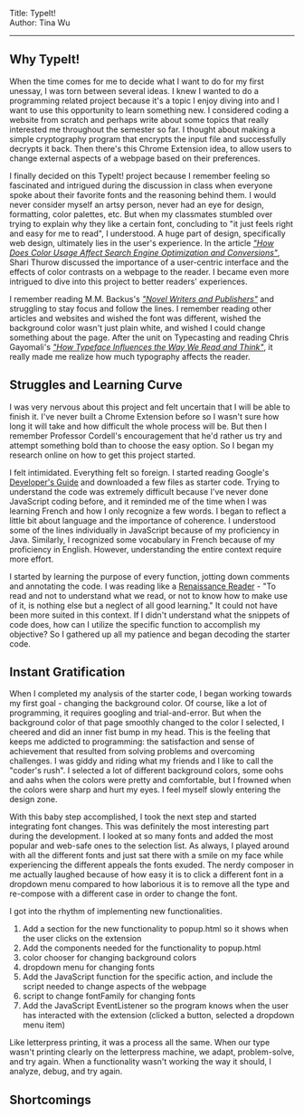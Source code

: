 Title: TypeIt!
<br>
Author: Tina Wu


---

## Why TypeIt!
When the time comes for me to decide what I want to do for my first unessay, I was torn between several ideas. I knew I wanted to do a programming related project because it's a topic I enjoy diving into and I want to use this opportunity to learn something new. I considered coding a website from scratch and perhaps write about some topics that really interested me throughout the semester so far. I thought about making a simple cryptography program that encrypts the input file and successfully decrypts it back. Then there's this Chrome Extension idea, to allow users to change external aspects of a webpage based on their preferences.

I finally decided on this TypeIt! project because I remember feeling so fascinated and intrigued during the discussion in class when everyone spoke about their favorite fonts and the reasoning behind them. I would never consider myself an artsy person, never had an eye for design, formatting, color palettes, etc. But when my classmates stumbled over trying to explain why they like a certain font, concluding to "it just feels right and easy for me to read", I understood. A huge part of design, specifically web design, ultimately lies in the user's experience. In the article [*"How Does Color Usage Affect Search Engine Optimization and Conversions"*](https://searchengineland.com/how-color-affects-search-engine-optimization-seo-138393), Shari Thurow discussed the importance of a user-centric interface and the effects of color contrasts on a webpage to the reader. I became even more intrigued to dive into this project to better readers' experiences.

I remember reading M.M. Backus's [*"Novel Writers and Publishers"*](http://www.merrycoz.org/books/PARLOR.xhtml) and struggling to stay focus and follow the lines. I remember reading other articles and websites and wished the font was different, wished the background color wasn't just plain white, and wished I could change something about the page. After the unit on Typecasting and reading Chris Gayomali's [*"How Typeface Influences the Way We Read and Think"*](http://theweek.com/articles/463196/how-typeface-influences-way-read-think), it really made me realize how much typography affects the reader.

## Struggles and Learning Curve
I was very nervous about this project and felt uncertain that I will be able to finish it. I've never built a Chrome Extension before so I wasn't sure how long it will take and how difficult the whole process will be. But then I remember Professor Cordell's encouragement that he'd rather us try and attempt something bold than to choose the easy option. So I began my research online on how to get this project started.

I felt intimidated. Everything felt so foreign. I started reading Google's [Developer's Guide](https://developer.chrome.com/extensions) and downloaded a few files as starter code. Trying to understand the code was extremely difficult because I've never done JavaScript coding before, and it reminded me of the time when I was learning French and how I only recognize a few words. I began to reflect a little bit about language and the importance of coherence. I understood some of the lines individually in JavaScript because of my proficiency in Java. Similarly, I recognized some vocabulary in French because of my proficiency in English. However, understanding the entire context require more effort.

I started by learning the purpose of every function, jotting down comments and annotating the code. I was reading like a [Renaissance Reader](http://www.adamghooks.net/2012/08/how-to-read-like-renaissance-reader.html) - "To read and not to understand what we read, or not to know how to make use of it, is nothing else but a neglect of all good learning." It could not have been more suited in this context. If I didn't understand what the snippets of code does, how can I utilize the specific function to accomplish my objective? So I gathered up all my patience and began decoding the starter code.

## Instant Gratification
When I completed my analysis of the starter code, I began working towards my first goal - changing the background color. Of course, like a lot of programming, it requires googling and trial-and-error. But when the background color of that page smoothly changed to the color I selected, I cheered and did an inner fist bump in my head. This is the feeling that keeps me addicted to programming: the satisfaction and sense of achievement that resulted from solving problems and overcoming challenges. I was giddy and riding what my friends and I like to call the "coder's rush". I selected a lot of different background colors, some oohs and aahs when the colors were pretty and comfortable, but I frowned when the colors were sharp and hurt my eyes. I feel myself slowly entering the design zone.

With this baby step accomplished, I took the next step and started integrating font changes. This was definitely the most interesting part during the development. I looked at so many fonts and added the most popular and web-safe ones to the selection list. As always, I played around with all the different fonts and just sat there with a smile on my face while experiencing the different appeals the fonts exuded. The nerdy composer in me actually laughed because of how easy it is to click a different font in a dropdown menu compared to how laborious it is to remove all the type and re-compose with a different case in order to change the font.

I got into the rhythm of implementing new functionalities.
1. Add a section for the new functionality to popup.html so it shows when the user clicks on the extension
2. Add the components needed for the functionality to popup.html
  1. color chooser for changing background colors
  2. dropdown menu for changing fonts
3. Add the JavaScript function for the specific action, and include the script needed to change aspects of the webpage
  1. script to change fontFamily for changing fonts
4. Add the JavaScript EventListener so the program knows when the user has interacted with the extension (clicked a button, selected a dropdown menu item)

Like letterpress printing, it was a process all the same. When our type wasn't printing clearly on the letterpress machine, we adapt, problem-solve, and try again. When a functionality wasn't working the way it should, I analyze, debug, and try again.

## Shortcomings

